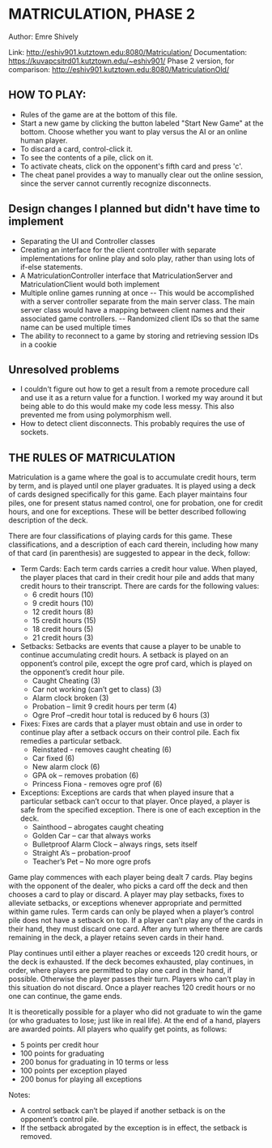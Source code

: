 # MATRICULATION, PHASE 2

Author: Emre Shively

Link: http://eshiv901.kutztown.edu:8080/Matriculation/
Documentation: https://kuvapcsitrd01.kutztown.edu/~eshiv901/
Phase 2 version, for comparison: http://eshiv901.kutztown.edu:8080/MatriculationOld/

## HOW TO PLAY:
- Rules of the game are at the bottom of this file.
- Start a new game by clicking the button labeled "Start New Game" at the bottom. Choose whether you want to play versus the AI or an online human player.
- To discard a card, control-click it.
- To see the contents of a pile, click on it.
- To activate cheats, click on the opponent's fifth card and press 'c'.
- The cheat panel provides a way to manually clear out the online session, since the server cannot currently recognize disconnects.

## Design changes I planned but didn't have time to implement
- Separating the UI and Controller classes
- Creating an interface for the client controller with separate implementations for online play and solo play, rather than using lots of if-else statements.
- A MatriculationController interface that MatriculationServer and MatriculationClient would both implement
- Multiple online games running at once
-- This would be accomplished with a server controller separate from the main server class. The main server class would have a mapping between client names and their associated game controllers.
-- Randomized client IDs so that the same name can be used multiple times
- The ability to reconnect to a game by storing and retrieving session IDs in a cookie

## Unresolved problems
- I couldn't figure out how to get a result from a remote procedure call and use it as a return value for a function. I worked my way around it but being able to do this would make my code less messy. This also prevented me from using polymorphism well.
- How to detect client disconnects. This probably requires the use of sockets.

## THE RULES OF MATRICULATION

Matriculation is a game where the goal is to accumulate credit hours, term by term, and is played until one player graduates. It is played using a deck of cards designed specifically for this game. Each player maintains four piles, one for present status named control, one for probation, one for credit hours, and one for exceptions. These will be better described following description of the deck.

There are four classifications of playing cards for this game. These classifications, and a description of each card therein, including how many of that card (in parenthesis) are suggested to appear in the deck, follow:
- Term Cards: Each term cards carries a credit hour value. When played, the player places that card in their credit hour pile and adds that many credit hours to their transcript. There are cards for the following values:
    - 6 credit hours (10)
    - 9 credit hours (10)
    - 12 credit hours (8)
    - 15 credit hours (15)
    - 18 credit hours (5)
    - 21 credit hours (3)
- Setbacks: Setbacks are events that cause a player to be unable to continue accumulating credit hours. A setback is played on an opponent’s control pile, except the ogre prof card, which is played on the opponent’s credit hour pile.
    - Caught Cheating (3)
    - Car not working (can’t get to class) (3)
    - Alarm clock broken (3)
    - Probation – limit 9 credit hours per term (4)
    - Ogre Prof –credit hour total is reduced by 6 hours (3)
- Fixes: Fixes are cards that a player must obtain and use in order to continue play after a setback occurs on their control pile. Each fix remedies a particular setback.
    - Reinstated - removes caught cheating (6)
    - Car fixed (6)
    - New alarm clock (6)
    - GPA ok – removes probation (6)
    - Princess Fiona - removes ogre prof (6)
- Exceptions: Exceptions are cards that when played insure that a particular setback can’t occur to that player. Once played, a player is safe from the specified exception. There is one of each exception in the deck.
    - Sainthood – abrogates caught cheating
    - Golden Car – car that always works
    - Bulletproof Alarm Clock – always rings, sets itself
    - Straight A’s – probation-proof
    - Teacher’s Pet – No more ogre profs

Game play commences with each player being dealt 7 cards. Play begins with the opponent of the dealer, who picks a card off the deck and then chooses a card to play or discard. A player may play setbacks, fixes to alleviate setbacks, or exceptions whenever appropriate and permitted within game rules. Term cards can only be played when a player’s control pile does not have a setback on top. If a player can’t play any of the cards in their hand, they must discard one card. After any turn where there are cards remaining in the deck, a player retains seven cards in their hand.

Play continues until either a player reaches or exceeds 120 credit hours, or the deck is exhausted. If the deck becomes exhausted, play continues, in order, where players are permitted to play one card in their hand, if possible. Otherwise the player passes their turn. Players who can’t play in this situation do not discard. Once a player reaches 120 credit hours or no one can continue, the game ends.

It is theoretically possible for a player who did not graduate to win the game (or who graduates to lose; just like in real life). At the end of a hand, players are awarded points. All players who qualify get points, as follows:
- 5 points per credit hour
- 100 points for graduating
- 200 bonus for graduating in 10 terms or less
- 100 points per exception played
- 200 bonus for playing all exceptions

Notes:
- A control setback can’t be played if another setback is on the opponent’s control pile.
- If the setback abrogated by the exception is in effect, the setback is removed.
